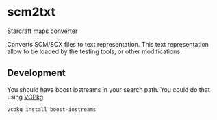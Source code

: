 # scm2txt
Starcraft maps converter

Converts SCM/SCX files to text representation. This text representation allow to be loaded by the testing tools, or other modifications.

## Development

You should have boost iostreams in your search path. You could do that using [VCPkg](http://github.com/Microsoft/vcpkg)

	vcpkg install boost-iostreams

